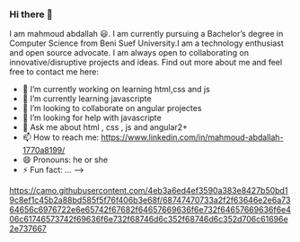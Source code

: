 ### Hi there 👋

I am mahmoud abdallah 😃. I am currently pursuing a Bachelor’s degree in Computer Science from Beni Suef University.I am a technology enthusiast and open source advocate. I am always open to collaborating on innovative/disruptive projects and ideas. Find out more about me and feel free to contact me here:

- 🔭 I’m currently working on learning html,css and js 
- 🌱 I’m currently learning javascripte
- 👯 I’m looking to collaborate on angular projectes
- 🤔 I’m looking for help with javascripte
- 💬 Ask me about html , css , js and angular2+
- 📫 How to reach me: https://www.linkedin.com/in/mahmoud-abdallah-1770a8199/
- 😄 Pronouns: he or she
- ⚡ Fun fact: ...
-->

https://camo.githubusercontent.com/4eb3a6ed4ef3590a383e8427b50bd19c8ef1c45b2a88bd585f5f76f406b3e68f/68747470733a2f2f63646e2e6a7364656c6976722e6e65742f67682f64657669636f6e732f64657669636f6e406c61746573742f69636f6e732f68746d6c352f68746d6c352d706c61696e2e737667
